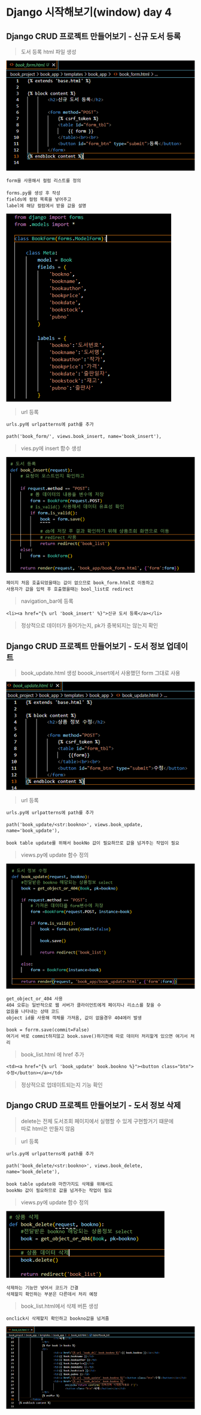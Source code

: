 # Django 시작해보기(window) day 4

## Django CRUD 프로젝트 만들어보기 - 신규 도서 등록
> 도서 등록 html 파일 생성

![Alt text](img/book_form_html.png)

```
form을 사용해서 컬럼 리스트를 정의

forms.py를 생성 후 작성
fields에 컬럼 목록을 넣어주고
label에 해당 컬럼에서 받을 값을 설명
```
![Alt text](img/bookform.png)

> url 등록
```
urls.py에 urlpatterns에 path를 추가

path('book_form/', views.book_insert, name='book_insert'),

```

> vies.py에 insert 함수 생성

![Alt text](img/def_book_insert.png)

```
페이지 처음 호출되었을때는 값이 없으므로 book_form.html로 이동하고
사용자가 값을 입력 후 호출했을때는 bool_list로 redirect
```

> navigation_bar에 등록
```
<li><a href="{% url 'book_insert' %}">신규 도서 등록</a></li> 
```

> 정상적으로 데이터가 들어가는지, pk가 중복되지는 않는지 확인

## Django CRUD 프로젝트 만들어보기 - 도서 정보 업데이트
> book_update.html 생성
> boook_insert에서 사용했던 form 그대로 사용

![Alt text](img/book_update_html.png)

> url 등록
```
urls.py에 urlpatterns에 path를 추가

path('book_update/<str:bookno>', views.book_update, name='book_update'),

book table update를 위해서 bookNo 값이 필요하므로 값을 넘겨주는 작업이 필요
```

> views.py에 update 함수 정의

![Alt text](img/def_book_update.png)

```
get_object_or_404 사용
404 오류는 일반적으로 웹 서버가 클라이언트에게 페이지나 리소스를 찾을 수  
없음을 나타내는 상태 코드
object id를 사용해 객체를 가져옴, 값이 없을경우 404에러 발생

book = forrm.save(commit=False) 
여기서 바로 commit하지않고 book.save()하기전에 따로 데이터 처리할게 있으면 여기서 처리
```

> book_list.html 에 href 추가
```
<td><a href="{% url 'book_update' book.bookno %}"><button class="btn">수정</button></a></td>
```

> 정상적으로 업데이트되는지 기능 확인 

## Django CRUD 프로젝트 만들어보기 - 도서 정보 삭제

> delete는 전체 도서조회 페이지에서 실행할 수 있게 구현할거기 떄문에  
  따로 html은 만들지 않음

> url 등록
```
urls.py에 urlpatterns에 path를 추가

path('book_delete/<str:bookno>', views.book_delete, name='book_delete'),

book table update와 마찬가지도 삭제를 위해서도   
bookNo 값이 필요하므로 값을 넘겨주는 작업이 필요
```

> views.py에 update 함수 정의

![Alt text](img/def_delete.png)

```
삭제하는 기능만 넣어서 코드가 간결
삭제할지 확인하는 부분은 다른데서 처리 예정
```

> book_list.html에서 삭제 버튼 생성
```
onclick시 삭제할지 확인하고 bookno값을 넘겨줌
```

![Alt text](img/book_del_html.png)
